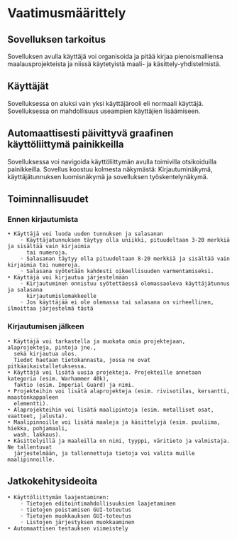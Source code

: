 # Vaatimusmäärittely

## Sovelluksen tarkoitus
Sovelluksen avulla käyttäjä voi organisoida ja pitää kirjaa pienoismalliensa maalausprojekteista ja niissä käytetyistä maali- ja käsittely-yhdistelmistä. 

## Käyttäjät
Sovelluksessa on aluksi vain yksi käyttäjärooli eli normaali käyttäjä. Sovelluksessa on mahdollisuus useampien käyttäjien lisäämiseen.

## Automaattisesti päivittyvä graafinen käyttöliittymä painikkeilla
Sovelluksessa voi navigoida käyttöliittymän avulla toimivilla otsikoiduilla painikkeilla. 
Sovellus koostuu kolmesta näkymästä: Kirjautuminäkymä, käyttäjätunnuksen luomisnäkymä ja sovelluksen työskentelynäkymä.

## Toiminnallisuudet

### Ennen kirjautumista
    • Käyttäjä voi luoda uuden tunnuksen ja salasanan
        ◦ Käyttäjatunnuksen täytyy olla uniikki, pituudeltaan 3-20 merkkiä ja sisältää vain kirjaimia 
          tai numeroja.
        ◦ Salasanan täytyy olla pituudeltaan 8-20 merkkiä ja sisältää vain kirjaimia tai numeroja.
        ◦ Salasana syötetään kahdesti oikeellisuuden varmentamiseksi.
    • Käyttäjä voi kirjautua järjestelmään
        ◦ Kirjautuminen onnistuu syötettäessä olemassaoleva käyttäjätunnus ja salasana 
          kirjautumislomakkeelle
        ◦ Jos käyttäjää ei ole olemassa tai salasana on virheellinen, ilmoittaa järjestelmä tästä
### Kirjautumisen jälkeen
    • Käyttäjä voi tarkastella ja muokata omia projektejaan, alaprojekteja, pintoja jne., 
      sekä kirjautua ulos.
      Tiedot haetaan tietokannasta, jossa ne ovat pitkäaikaistalletuksessa.
    • Käyttäjä voi lisätä uusia projekteja. Projekteille annetaan kategoria (esim. Warhammer 40k), 
      faktio (esim. Imperial Guard) ja nimi.
    • Projekteihin voi lisätä alaprojekteja (esim. rivisotilas, kersantti, maastonkappaleen 
      elementti). 
    • Alaprojekteihin voi lisätä maalipintoja (esim. metalliset osat, vaatteet, jalusta).
    • Maalipinnoille voi lisätä maaleja ja käsittelyjä (esim. puuliima, hiekka, pohjamaali, 
      wash, lakkaus). 
    • Käsittelyillä ja maaleilla on nimi, tyyppi, väritieto ja valmistaja. Ne tallentuvat 
      järjestelmään, ja tallennettuja tietoja voi valita muille maalipinnoille.

## Jatkokehitysideoita
    • Käyttöliittymän laajentaminen:
        ◦ Tietojen editointimahdollisuuksien laajetaminen
        ◦ tietojen poistamisen GUI-toteutus
        ◦ Tietojen muokkauksen GUI-toteutus
        ◦ Listojen järjestyksen muokkaaminen
    • Automaattisen testauksen viimeistely
